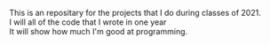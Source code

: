 This is an repositary for the projects that I do during classes of 2021.<br>
I will all of the code that I wrote in one year<br>
It will show how much I'm good at programming.
